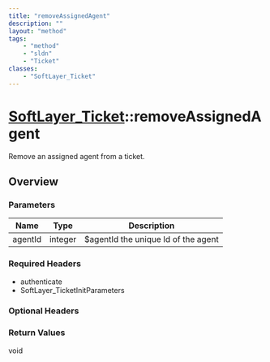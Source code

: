 ```yaml
---
title: "removeAssignedAgent"
description: ""
layout: "method"
tags:
    - "method"
    - "sldn"
    - "Ticket"
classes:
    - "SoftLayer_Ticket"
---
```

# [SoftLayer_Ticket](/reference/services/SoftLayer_Ticket)::removeAssignedAgent

Remove an assigned agent from a ticket.


## Overview 




### Parameters 
|Name | Type | Description |
| --- | --- | --- |
|agentId| integer| $agentId the unique Id of the agent|


### Required Headers
* authenticate
* SoftLayer_TicketInitParameters

### Optional Headers

### Return Values
void

